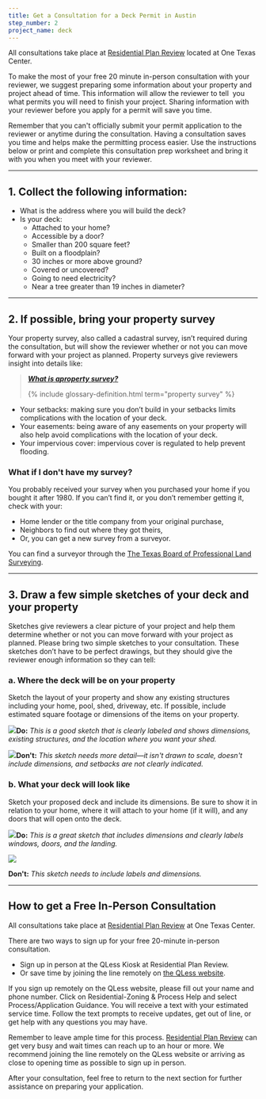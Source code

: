 ```yaml
---
title: Get a Consultation for a Deck Permit in Austin
step_number: 2
project_name: deck
---
```



All consultations take place at [Residential Plan Review](/contact/#residential-plan-review)&nbsp;located at One Texas Center.

To make the most of your free 20 minute in-person consultation with your reviewer, we suggest preparing some information about your property and project ahead of time. This information will allow the reviewer to tell &nbsp;you what permits you will need to finish your project. Sharing information with your reviewer before you apply for a permit will save you time.

Remember that you can't officially submit your permit application to the reviewer or anytime during the consultation. Having a consultation saves you time and helps make the permitting process easier. Use the instructions below or print and complete this consultation prep worksheet and bring it with you when you meet with your reviewer.

---

## 1. Collect the following information:

* What is the address where you will build the deck?
* Is your deck:
  * Attached to your home?
  * Accessible by a door?
  * Smaller than 200 square feet?
  * Built on a floodplain?
  * 30 inches or more above ground?
  * Covered or uncovered?
  * Going to need electricity?
  * Near a tree greater than 19 inches in diameter?

---

## 2. If possible, bring your property survey

Your property survey, also called a cadastral survey, isn’t required during the consultation, but will show the reviewer whether or not you can move forward with your project as planned. Property surveys give reviewers insight into details like:

> ***[What is a](__notset__)[property survey](/resources/glossary/property-survey)[?](__notset__)***
>
>
> {% include glossary-definition.html term="property survey" %}

* Your setbacks: making sure you don’t build in your setbacks limits complications with the location of your deck.
* Your easements: being aware of any easements on your property will also help avoid complications with the location of your deck.
* Your impervious cover: impervious cover is regulated to help prevent flooding.

### What if I don't have my survey?

You probably received your survey when you purchased your home if you bought it after 1980. If you can’t find it, or you don’t remember getting it, check with your:

* Home lender or the title company from your original purchase,
* Neighbors to find out where they got theirs,
* Or, you can get a new survey from a surveyor.

You can find a surveyor through the [The Texas Board of Professional Land Surveying](txls.texas.gov).

---

## 3. Draw a few simple sketches of your deck and your property

Sketches give reviewers a clear picture of your project and help them determine whether or not you can move forward with your project as planned. Please bring two simple sketches to your consultation. These sketches don’t have to be perfect drawings, but they should give the reviewer enough information so they can tell:

### a. Where the deck will be on your property

Sketch the layout of your property and show any existing structures including your home, pool, shed, driveway, etc. If possible, include estimated square footage or dimensions of the items on your property.

![](/uploads/versions/shed-sketchproperty-good---x----1971-2503x---.jpg)**Do:***&nbsp;This is a good sketch that is clearly labeled and shows dimensions, existing structures, and the location where you want your shed.*

![](/uploads/versions/shed-sketchproperty-bad---x----1278-1628x---.jpg)**Don't:***&nbsp;This sketch needs more detail—it isn't drawn to scale, doesn't include dimensions, and setbacks are not clearly indicated.*

### b. What your deck will look like

Sketch your proposed deck and include its dimensions. Be sure to show it in relation to your home, where it will attach to your home (if it will), and any doors that will open onto the deck.

![](/uploads/versions/shed-sketch-good---x----1099-673x---.jpg)**Do:***&nbsp;This is a great sketch that includes dimensions and clearly labels windows, doors, and the landing.*

![](/uploads/versions/shed-sketch-bad---x----735-456x---.jpg)

**Don't:***&nbsp;This sketch needs to include labels and dimensions.*

---

## How to get a Free In-Person Consultation

All consultations take place at [Residential Plan Review](/contact/#residential-plan-review) at One Texas Center.

There are two ways to sign up for your free 20-minute in-person consultation.

* Sign up in person at the QLess Kiosk at Residential Plan Review.&nbsp;
* Or save time by joining the line remotely on [the QLess website](https://kiosk.qless.com/kiosk/app/home/19062?queues=63813,65072,64852,64862,66812).

If you sign up remotely on the QLess website, please fill out your name and phone number. Click on Residential-Zoning & Process Help and select Process/Application Guidance. You will receive a text with your estimated service time. Follow the text prompts to receive updates, get out of line, or get help with any questions you may have.

Remember to leave ample time for this process. [Residential Plan Review](/contact/#residential-plan-view) can get very busy and wait times can reach up to an hour or more. We recommend joining the line remotely on the QLess website or arriving as close to opening time as possible to sign up in person.

After your consultation, feel free to return to the next section for further assistance on preparing your application.